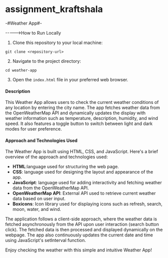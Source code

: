 # assignment_kraftshala
 -#Weather App#-

----->How to Run Locally

1. Clone this repository to your local machine:

```
git clone <repository-url>
```

2. Navigate to the project directory:

```
cd weather-app
```

3. Open the `index.html` file in your preferred web browser.

#### Description

This Weather App allows users to check the current weather conditions of any location by entering the city name. The app fetches weather data from the OpenWeatherMap API and dynamically updates the display with weather information such as temperature, description, humidity, and wind speed. It also features a toggle button to switch between light and dark modes for user preference.

#### Approach and Technologies Used

The Weather App is built using HTML, CSS, and JavaScript. Here's a brief overview of the approach and technologies used:

- **HTML**:language used for structuring the web page.
- **CSS**: language used for designing the layout and appearance of the app.
- **JavaScript**: language used for adding interactivity and fetching weather data from the OpenWeatherMap API.
- **OpenWeatherMap API**: External API used to retrieve current weather data based on user input.
- **Boxicons**: Icon library used for displaying icons such as refresh, search, moon, water, and wind.

The application follows a client-side approach, where the weather data is fetched asynchronously from the API upon user interaction (search button click). The fetched data is then processed and displayed dynamically on the webpage. The app also continuously updates the current date and time using JavaScript's setInterval function.

Enjoy checking the weather with this simple and intuitive Weather App!
